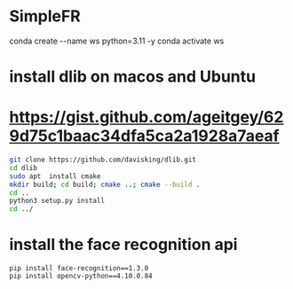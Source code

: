 # SimpleFR

conda create --name ws python=3.11 -y
conda activate ws

# install dlib on macos and Ubuntu
# https://gist.github.com/ageitgey/629d75c1baac34dfa5ca2a1928a7aeaf
```bash
git clone https://github.com/davisking/dlib.git
cd dlib
sudo apt  install cmake
mkdir build; cd build; cmake ..; cmake --build .
cd ..
python3 setup.py install
cd ../
```

# install the face recognition api
```
pip install face-recognition==1.3.0
pip install opencv-python==4.10.0.84
```
